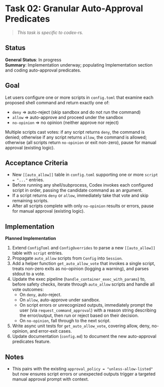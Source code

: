 # Task 02: Granular Auto-Approval Predicates

> *This task is specific to codex-rs.*

## Status

**General Status**: In progress  
**Summary**: Implementation underway; populating Implementation section and coding auto-approval predicates.

## Goal
Let users configure one or more scripts in `config.toml` that examine each proposed shell command and return exactly one of:

- `deny`        => auto-reject (skip sandbox and do not run the command)
- `allow`       => auto-approve and proceed under the sandbox
- `no-opinion`  => no opinion (neither approve nor reject)

Multiple scripts cast votes: if any script returns `deny`, the command is denied; otherwise if any script returns `allow`, the command is allowed; otherwise (all scripts return `no-opinion` or exit non-zero), pause for manual approval (existing logic).

## Acceptance Criteria
- New `[[auto_allow]]` table in `config.toml` supporting one or more `script = "..."` entries.
- Before running any shell/subprocess, Codex invokes each configured script in order, passing the candidate command as an argument.
- If a script returns `deny` or `allow`, immediately take that vote and skip remaining scripts.
- After all scripts complete with only `no-opinion` results or errors, pause for manual approval (existing logic).

## Implementation
**Planned Implementation**  
1. Extend `ConfigToml` and `ConfigOverrides` to parse a new `[[auto_allow]]` table with `script` entries.  
2. Propagate `auto_allow` scripts from `Config` into `Session`.  
3. Add a helper function `get_auto_allow_vote` that invokes a single script, treats non-zero exits as no-opinion (logging a warning), and parses stdout to a vote.  
4. Update the exec pipeline (`handle_container_exec_with_params`) to, before safety checks, iterate through `auto_allow` scripts and handle all vote outcomes:
   - On `deny`, auto-reject.
   - On `allow`, auto-approve under sandbox.
   - On script errors or unrecognized outputs, immediately prompt the user (via `request_command_approval`) with a reason string describing the error/output, then run or reject based on their decision.
   - On `no-opinion`, fall through to the next script.
5. Write async unit tests for `get_auto_allow_vote`, covering allow, deny, no-opinion, and error-exit cases.  
6. Update documentation (`config.md`) to document the new auto-approval predicates feature.

## Notes
- This pairs with the existing `approval_policy = "unless-allow-listed"` but now ensures script errors or unexpected outputs trigger a targeted manual approval prompt with context.
